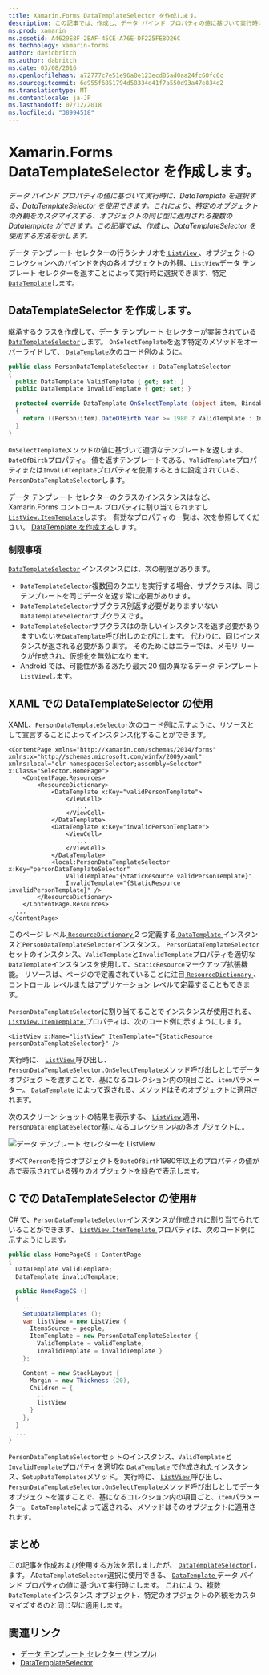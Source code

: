 ```yaml
---
title: Xamarin.Forms DataTemplateSelector を作成します。
description: この記事では、作成し、データ バインド プロパティの値に基づいて実行時に、DataTemplate を選択するために使用できる、DataTemplateSelector を使用する方法を示します。
ms.prod: xamarin
ms.assetid: A4629E8F-2BAF-45CE-A76E-DF225FE8D26C
ms.technology: xamarin-forms
author: davidbritch
ms.author: dabritch
ms.date: 03/08/2016
ms.openlocfilehash: a72777c7e51e96a8e123ecd85ad0aa24fc60fc6c
ms.sourcegitcommit: 6e955f6851794d58334d41f7a550d93a47e834d2
ms.translationtype: MT
ms.contentlocale: ja-JP
ms.lasthandoff: 07/12/2018
ms.locfileid: "38994518"
---
```

# <a name="creating-a-xamarinforms-datatemplateselector"></a>Xamarin.Forms DataTemplateSelector を作成します。

_データ バインド プロパティの値に基づいて実行時に、DataTemplate を選択する、DataTemplateSelector を使用できます。これにより、特定のオブジェクトの外観をカスタマイズする、オブジェクトの同じ型に適用される複数の Datatemplate ができます。この記事では、作成し、DataTemplateSelector を使用する方法を示します。_

データ テンプレート セレクターの行うシナリオを[ `ListView` ](xref:Xamarin.Forms.ListView) 、オブジェクトのコレクションへのバインドを内の各オブジェクトの外観、`ListView`データ テンプレート セレクターを返すことによって実行時に選択できます、特定[ `DataTemplate`](xref:Xamarin.Forms.DataTemplate)します。

## <a name="creating-a-datatemplateselector"></a>DataTemplateSelector を作成します。

継承するクラスを作成して、データ テンプレート セレクターが実装されている[ `DataTemplateSelector`](xref:Xamarin.Forms.DataTemplateSelector)します。 `OnSelectTemplate`を返す特定のメソッドをオーバーライドして、 [ `DataTemplate`](xref:Xamarin.Forms.DataTemplate)次のコード例のように。

```csharp
public class PersonDataTemplateSelector : DataTemplateSelector
{
  public DataTemplate ValidTemplate { get; set; }
  public DataTemplate InvalidTemplate { get; set; }

  protected override DataTemplate OnSelectTemplate (object item, BindableObject container)
  {
    return ((Person)item).DateOfBirth.Year >= 1980 ? ValidTemplate : InvalidTemplate;
  }
}
```

`OnSelectTemplate`メソッドの値に基づいて適切なテンプレートを返します、`DateOfBirth`プロパティ。 値を返すテンプレートである、`ValidTemplate`プロパティまたは`InvalidTemplate`プロパティを使用するときに設定されている、`PersonDataTemplateSelector`します。

データ テンプレート セレクターのクラスのインスタンスはなど、Xamarin.Forms コントロール プロパティに割り当てられますし[ `ListView.ItemTemplate`](xref:Xamarin.Forms.ItemsView`1)します。 有効なプロパティの一覧は、次を参照してください。 [DataTemplate を作成する](~/xamarin-forms/app-fundamentals/templates/data-templates/creating.md)します。

### <a name="limitations"></a>制限事項

[`DataTemplateSelector`](xref:Xamarin.Forms.DataTemplateSelector) インスタンスには、次の制限があります。

- `DataTemplateSelector`複数回のクエリを実行する場合、サブクラスは、同じテンプレートを同じデータを返す常に必要があります。
- `DataTemplateSelector`サブクラス別返す必要がありますいない`DataTemplateSelector`サブクラスです。
- `DataTemplateSelector`サブクラスはの新しいインスタンスを返す必要がありますいないを`DataTemplate`呼び出しのたびにします。 代わりに、同じインスタンスが返される必要があります。 そのためにはエラーでは、メモリ リークが作成され、仮想化を無効になります。
- Android では、可能性があるあたり最大 20 個の異なるデータ テンプレート`ListView`します。

## <a name="consuming-a-datatemplateselector-in-xaml"></a>XAML での DataTemplateSelector の使用

XAML、`PersonDataTemplateSelector`次のコード例に示すように、リソースとして宣言することによってインスタンス化することができます。

```xaml
<ContentPage xmlns="http://xamarin.com/schemas/2014/forms" xmlns:x="http://schemas.microsoft.com/winfx/2009/xaml" xmlns:local="clr-namespace:Selector;assembly=Selector" x:Class="Selector.HomePage">
    <ContentPage.Resources>
        <ResourceDictionary>
            <DataTemplate x:Key="validPersonTemplate">
                <ViewCell>
                   ...
                </ViewCell>
            </DataTemplate>
            <DataTemplate x:Key="invalidPersonTemplate">
                <ViewCell>
                   ...
                </ViewCell>
            </DataTemplate>
            <local:PersonDataTemplateSelector x:Key="personDataTemplateSelector"
                ValidTemplate="{StaticResource validPersonTemplate}"
                InvalidTemplate="{StaticResource invalidPersonTemplate}" />
        </ResourceDictionary>
    </ContentPage.Resources>
  ...
</ContentPage>
```

このページ レベル[ `ResourceDictionary` ](xref:Xamarin.Forms.ResourceDictionary) 2 つ定義する[ `DataTemplate` ](xref:Xamarin.Forms.DataTemplate)インスタンスと`PersonDataTemplateSelector`インスタンス。 `PersonDataTemplateSelector`セットのインスタンス、`ValidTemplate`と`InvalidTemplate`プロパティを適切な`DataTemplate`インスタンスを使用して、`StaticResource`マークアップ拡張機能。 リソースは、ページので定義されていることに注目[ `ResourceDictionary` ](xref:Xamarin.Forms.ResourceDictionary)、コントロール レベルまたはアプリケーション レベルで定義することもできます。

`PersonDataTemplateSelector`に割り当てることでインスタンスが使用される、 [ `ListView.ItemTemplate` ](xref:Xamarin.Forms.ItemsView`1)プロパティは、次のコード例に示すようにします。

```xaml
<ListView x:Name="listView" ItemTemplate="{StaticResource personDataTemplateSelector}" />
```

実行時に、 [ `ListView` ](xref:Xamarin.Forms.ListView)呼び出し、`PersonDataTemplateSelector.OnSelectTemplate`メソッド呼び出しとしてデータ オブジェクトを渡すことで、基になるコレクション内の項目ごと、`item`パラメーター。 [ `DataTemplate` ](xref:Xamarin.Forms.DataTemplate)によって返される、メソッドはそのオブジェクトに適用されます。

次のスクリーン ショットの結果を表示する、 [ `ListView` ](xref:Xamarin.Forms.ListView)適用、`PersonDataTemplateSelector`基になるコレクション内の各オブジェクトに。

![](selector-images/data-template-selector.png "データ テンプレート セレクターを ListView")

すべて`Person`を持つオブジェクトを`DateOfBirth`1980年以上のプロパティの値が赤で表示されている残りのオブジェクトを緑色で表示します。

## <a name="consuming-a-datatemplateselector-in-cnum"></a>C での DataTemplateSelector の使用&num;

C# で、`PersonDataTemplateSelector`インスタンスが作成されに割り当てられていることができます、 [ `ListView.ItemTemplate` ](xref:Xamarin.Forms.ItemsView`1)プロパティは、次のコード例に示すようにします。

```csharp
public class HomePageCS : ContentPage
{
  DataTemplate validTemplate;
  DataTemplate invalidTemplate;

  public HomePageCS ()
  {
    ...
    SetupDataTemplates ();
    var listView = new ListView {
      ItemsSource = people,
      ItemTemplate = new PersonDataTemplateSelector {
        ValidTemplate = validTemplate,
        InvalidTemplate = invalidTemplate }
    };

    Content = new StackLayout {
      Margin = new Thickness (20),
      Children = {
        ...
        listView
      }
    };
  }
  ...  
}
```

`PersonDataTemplateSelector`セットのインスタンス、`ValidTemplate`と`InvalidTemplate`プロパティを適切な[ `DataTemplate` ](xref:Xamarin.Forms.DataTemplate)で作成されたインスタンス、`SetupDataTemplates`メソッド。 実行時に、 [ `ListView` ](xref:Xamarin.Forms.ListView)呼び出し、`PersonDataTemplateSelector.OnSelectTemplate`メソッド呼び出しとしてデータ オブジェクトを渡すことで、基になるコレクション内の項目ごと、`item`パラメーター。 `DataTemplate`によって返される、メソッドはそのオブジェクトに適用されます。

## <a name="summary"></a>まとめ

この記事を作成および使用する方法を示しましたが、 [ `DataTemplateSelector`](xref:Xamarin.Forms.DataTemplateSelector)します。 A`DataTemplateSelector`選択に使用できる、 [ `DataTemplate` ](xref:Xamarin.Forms.DataTemplate)データ バインド プロパティの値に基づいて実行時にします。 これにより、複数`DataTemplate`インスタンス オブジェクト、特定のオブジェクトの外観をカスタマイズするのと同じ型に適用します。


## <a name="related-links"></a>関連リンク

- [データ テンプレート セレクター (サンプル)](https://developer.xamarin.com/samples/xamarin-forms/templates/datatemplateselector/)
- [DataTemplateSelector](xref:Xamarin.Forms.DataTemplateSelector)
